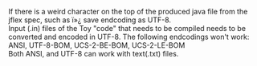 If there is a weird character on the top of the produced java file from the jflex spec, such as ï»¿ save endcoding as UTF-8.  
Input (.in) files of the Toy "code" that needs to be compiled needs to be converted and encoded in UTF-8. The following endcodings won't work:  
ANSI, UTF-8-BOM, UCS-2-BE-BOM, UCS-2-LE-BOM  
Both ANSI, and UTF-8 can work with text(.txt) files.

